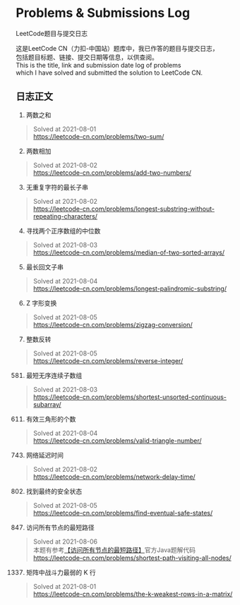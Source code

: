 # Problems & Submissions Log

LeetCode题目与提交日志

这是LeetCode CN（力扣-中国站）题库中，我已作答的题目与提交日志，  
包括题目标题、链接、提交日期等信息，以供查阅。  
This is the title, link and submission date log of problems  
which I have solved and submitted the solution to LeetCode CN.

## 日志正文

1. 两数之和

> Solved at 2021-08-01  
> https://leetcode-cn.com/problems/two-sum/

2. 两数相加

> Solved at 2021-08-02  
> https://leetcode-cn.com/problems/add-two-numbers/

3. 无重复字符的最长子串

> Solved at 2021-08-02  
> https://leetcode-cn.com/problems/longest-substring-without-repeating-characters/

4. 寻找两个正序数组的中位数

> Solved at 2021-08-03  
> https://leetcode-cn.com/problems/median-of-two-sorted-arrays/

5. 最长回文子串

> Solved at 2021-08-04  
> https://leetcode-cn.com/problems/longest-palindromic-substring/

6. Z 字形变换

> Solved at 2021-08-05  
> https://leetcode-cn.com/problems/zigzag-conversion/

7. 整数反转

> Solved at 2021-08-05  
> https://leetcode-cn.com/problems/reverse-integer/

581. 最短无序连续子数组

> Solved at 2021-08-03  
> https://leetcode-cn.com/problems/shortest-unsorted-continuous-subarray/

611. 有效三角形的个数

> Solved at 2021-08-04  
> https://leetcode-cn.com/problems/valid-triangle-number/

743. 网络延迟时间

> Solved at 2021-08-02  
> https://leetcode-cn.com/problems/network-delay-time/

802. 找到最终的安全状态

> Solved at 2021-08-05  
> https://leetcode-cn.com/problems/find-eventual-safe-states/

847. 访问所有节点的最短路径

> Solved at 2021-08-06  
> 本题有参考[【访问所有节点的最短路径】][847]官方Java题解代码  
> https://leetcode-cn.com/problems/shortest-path-visiting-all-nodes/

1337. 矩阵中战斗力最弱的 K 行

> Solved at 2021-08-01  
> https://leetcode-cn.com/problems/the-k-weakest-rows-in-a-matrix/


[847]: https://leetcode-cn.com/problems/shortest-path-visiting-all-nodes/solution/fang-wen-suo-you-jie-dian-de-zui-duan-lu-mqc2/